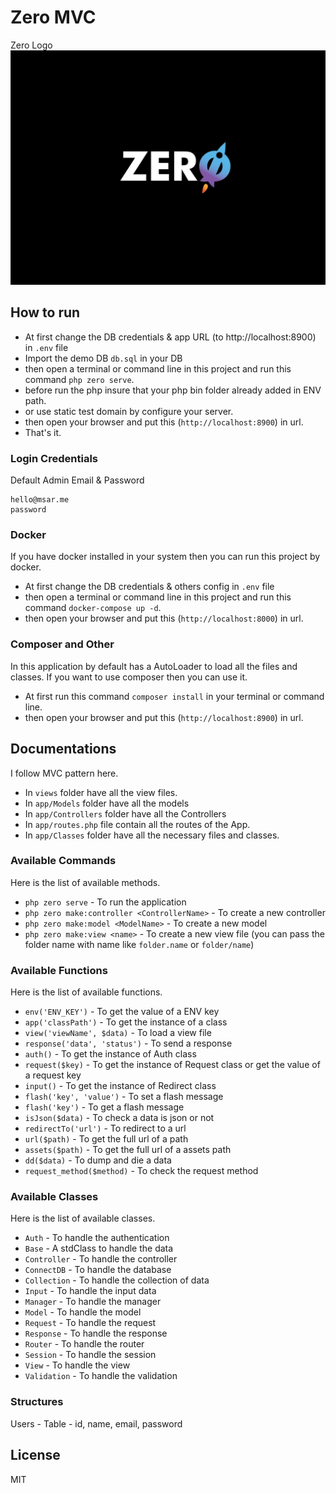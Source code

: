 # Zero MVC

Zero Logo
![Logo](./assets/logo.jpg)

## How to run

-   At first change the DB credentials & app URL (to http://localhost:8900) in `.env` file
-   Import the demo DB `db.sql` in your DB
-   then open a terminal or command line in this project and run this command `php zero serve`.
-   before run the php insure that your php bin folder already added in ENV path.
-   or use static test domain by configure your server.
-   then open your browser and put this (`http://localhost:8900`) in url.
-   That's it.

### Login Credentials

Default Admin Email & Password

```
hello@msar.me
password
```

### Docker

If you have docker installed in your system then you can run this project by docker.

-   At first change the DB credentials & others config in `.env` file
-   then open a terminal or command line in this project and run this command `docker-compose up -d`.
-   then open your browser and put this (`http://localhost:8000`) in url.

### Composer and Other

In this application by default has a AutoLoader to load all the files and classes. If you want to use composer then you can use it.

-   At first run this command `composer install` in your terminal or command line.
-   then open your browser and put this (`http://localhost:8900`) in url.

## Documentations

I follow MVC pattern here.

-   In `views` folder have all the view files.
-   In `app/Models` folder have all the models
-   In `app/Controllers` folder have all the Controllers
-   In `app/routes.php` file contain all the routes of the App.
-   In `app/Classes` folder have all the necessary files and classes.

### Available Commands

Here is the list of available methods.

-   `php zero serve` - To run the application
-   `php zero make:controller <ControllerName>` - To create a new controller
-   `php zero make:model <ModelName>` - To create a new model
-   `php zero make:view <name>` - To create a new view file (you can pass the folder name with name like `folder.name` or `folder/name`)

### Available Functions

Here is the list of available functions.

-   `env('ENV_KEY')` - To get the value of a ENV key
-   `app('classPath')` - To get the instance of a class
-   `view('viewName', $data)` - To load a view file
-   `response('data', 'status')` - To send a response
-   `auth()` - To get the instance of Auth class
-   `request($key)` - To get the instance of Request class or get the value of a request key
-   `input()` - To get the instance of Redirect class
-   `flash('key', 'value')` - To set a flash message
-   `flash('key')` - To get a flash message
-   `isJson($data)` - To check a data is json or not
-   `redirectTo('url')` - To redirect to a url
-   `url($path)` - To get the full url of a path
-   `assets($path)` - To get the full url of a assets path
-   `dd($data)` - To dump and die a data
-   `request_method($method)` - To check the request method

### Available Classes

Here is the list of available classes.

-   `Auth` - To handle the authentication
-   `Base` - A stdClass to handle the data
-   `Controller` - To handle the controller
-   `ConnectDB` - To handle the database
-   `Collection` - To handle the collection of data
-   `Input` - To handle the input data
-   `Manager` - To handle the manager
-   `Model` - To handle the model
-   `Request` - To handle the request
-   `Response` - To handle the response
-   `Router` - To handle the router
-   `Session` - To handle the session
-   `View` - To handle the view
-   `Validation` - To handle the validation

### Structures

Users - Table - id, name, email, password

## License

MIT
